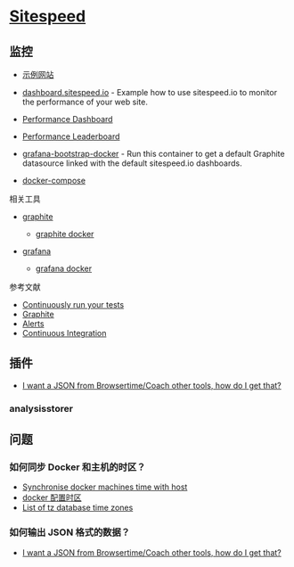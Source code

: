 # [Sitespeed](https://www.sitespeed.io)

## 监控

- [示例网站](https://dashboard.sitespeed.io)
- [dashboard.sitespeed.io](https://github.com/sitespeedio/dashboard.sitespeed.io) - Example how to use sitespeed.io to monitor the performance of your web site.
- [Performance Dashboard](https://www.sitespeed.io/documentation/sitespeed.io/performance-dashboard/#up-and-running-in-almost-5-minutes)


- [Performance Leaderboard](https://www.sitespeed.io/documentation/sitespeed.io/leaderboard/)
- [grafana-bootstrap-docker](https://github.com/sitespeedio/grafana-bootstrap-docker) - Run this container to get a default Graphite datasource linked with the default sitespeed.io dashboards.
- [docker-compose](https://github.com/sitespeedio/sitespeed.io/blob/master/docker/docker-compose.yml)

相关工具

- [graphite](https://graphiteapp.org)

    - [graphite docker](https://hub.docker.com/r/sitespeedio/graphite)

- [grafana](https://grafana.com)

    - [grafana docker](https://hub.docker.com/r/grafana/grafana/tags)

参考文献

- [Continuously run your tests](https://www.sitespeed.io/documentation/sitespeed.io/continuously-run-your-tests/)
- [Graphite](https://www.sitespeed.io/documentation/sitespeed.io/graphite/)
- [Alerts](https://www.sitespeed.io/documentation/sitespeed.io/alerts/)
- [Continuous Integration](https://www.sitespeed.io/documentation/sitespeed.io/continuous-integration/)

## 插件

- [I want a JSON from Browsertime/Coach other tools, how do I get that?](https://www.sitespeed.io/documentation/sitespeed.io/best-practice/)

### analysisstorer


## 问题

### 如何同步 Docker 和主机的时区？

- [Synchronise docker machines time with host](https://www.sitespeed.io/documentation/sitespeed.io/docker/#synchronise-docker-machines-time-with-host)
- [docker 配置时区](https://www.jianshu.com/p/f00c29bc6bb6)
- [List of tz database time zones](https://en.wikipedia.org/wiki/List_of_tz_database_time_zoness)

### 如何输出 JSON 格式的数据？

- [I want a JSON from Browsertime/Coach other tools, how do I get that?](https://www.sitespeed.io/documentation/sitespeed.io/best-practice/#i-want-a-json-from-browsertimecoach-other-tools-how-do-i-get-that)
